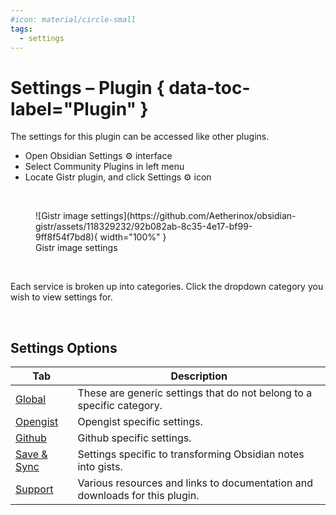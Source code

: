 ```yaml
---
#icon: material/circle-small
tags:
  - settings
---
```


# Settings <!-- md:plugin --> – Plugin { data-toc-label="Plugin" }

The settings for this plugin can be accessed like other plugins.

- Open Obsidian Settings ⚙️ interface
- Select Community Plugins in left menu
- Locate Gistr plugin, and click Settings ⚙️ icon

<br />

<figure markdown="span">
  ![Gistr image settings](https://github.com/Aetherinox/obsidian-gistr/assets/118329232/92b082ab-8c35-4e17-bf99-9ff8f54f7bd8){ width="100%" }
  <figcaption>Gistr image settings</figcaption>
</figure>

<br />

Each service is broken up into categories. Click the dropdown category you wish to view settings for.

<br />

## Settings Options

| Tab | Description |
| --- | --- |
| [Global](global.md) | These are generic settings that do not belong to a specific category. |
| [Opengist](opengist.md) | Opengist specific settings. |
| [Github](github.md) | Github specific settings. |
| [Save & Sync](save_and_sync.md) | Settings specific to transforming Obsidian notes into gists. |
| [Support](support.md) | Various resources and links to documentation and downloads for this plugin. |